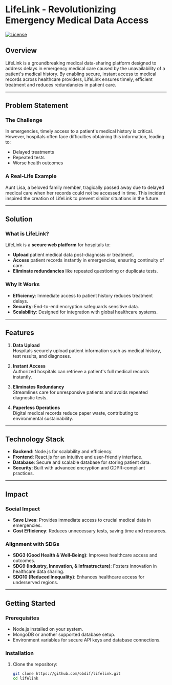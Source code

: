 # **LifeLink - Revolutionizing Emergency Medical Data Access**

[![License](https://img.shields.io/badge/license-MIT-green)](LICENSE)

## **Overview**

LifeLink is a groundbreaking medical data-sharing platform designed to address delays in emergency medical care caused by the unavailability of a patient's medical history. By enabling secure, instant access to medical records across healthcare providers, LifeLink ensures timely, efficient treatment and reduces redundancies in patient care.

---

## **Problem Statement**

### **The Challenge**
In emergencies, timely access to a patient's medical history is critical. However, hospitals often face difficulties obtaining this information, leading to:  
- Delayed treatments  
- Repeated tests  
- Worse health outcomes  

### **A Real-Life Example**  
Aunt Lisa, a beloved family member, tragically passed away due to delayed medical care when her records could not be accessed in time. This incident inspired the creation of LifeLink to prevent similar situations in the future.

---

## **Solution**

### **What is LifeLink?**  
LifeLink is a **secure web platform** for hospitals to:  
- **Upload** patient medical data post-diagnosis or treatment.  
- **Access** patient records instantly in emergencies, ensuring continuity of care.  
- **Eliminate redundancies** like repeated questioning or duplicate tests.

### **Why It Works**  
- **Efficiency**: Immediate access to patient history reduces treatment delays.  
- **Security**: End-to-end encryption safeguards sensitive data.  
- **Scalability**: Designed for integration with global healthcare systems.

---

## **Features**

1. **Data Upload**  
   Hospitals securely upload patient information such as medical history, test results, and diagnoses.  

2. **Instant Access**  
   Authorized hospitals can retrieve a patient's full medical records instantly.  

3. **Eliminates Redundancy**  
   Streamlines care for unresponsive patients and avoids repeated diagnostic tests.  

4. **Paperless Operations**  
   Digital medical records reduce paper waste, contributing to environmental sustainability.  

---

## **Technology Stack**

- **Backend**: Node.js for scalability and efficiency.  
- **Frontend**: React.js for an intuitive and user-friendly interface.  
- **Database**: Secure and scalable database for storing patient data.  
- **Security**: Built with advanced encryption and GDPR-compliant practices.

---

## **Impact**

### **Social Impact**
- **Save Lives**: Provides immediate access to crucial medical data in emergencies.  
- **Cost Efficiency**: Reduces unnecessary tests, saving time and resources.  

### **Alignment with SDGs**
- **SDG3 (Good Health & Well-Being)**: Improves healthcare access and outcomes.  
- **SDG9 (Industry, Innovation, & Infrastructure)**: Fosters innovation in healthcare data sharing.  
- **SDG10 (Reduced Inequality)**: Enhances healthcare access for underserved regions.

---

## **Getting Started**

### **Prerequisites**
- Node.js installed on your system.
- MongoDB or another supported database setup.
- Environment variables for secure API keys and database connections.

### **Installation**

1. Clone the repository:  
   ```bash
   git clone https://github.com/obdif/lifelink.git
   cd lifelink
